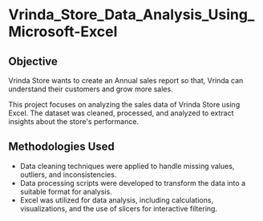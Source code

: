 # Vrinda_Store_Data_Analysis_Using_Microsoft-Excel
## Objective
Vrinda Store wants to create an Annual sales report so that, Vrinda can understand their customers and grow more sales.

This project focuses on analyzing the sales data of Vrinda Store using Excel. The dataset was cleaned, processed, and analyzed to extract insights about the store's performance.



## Methodologies Used
- Data cleaning techniques were applied to handle missing values, outliers, and inconsistencies.
- Data processing scripts were developed to transform the data into a suitable format for analysis.
- Excel was utilized for data analysis, including calculations, visualizations, and the use of slicers for interactive filtering.
